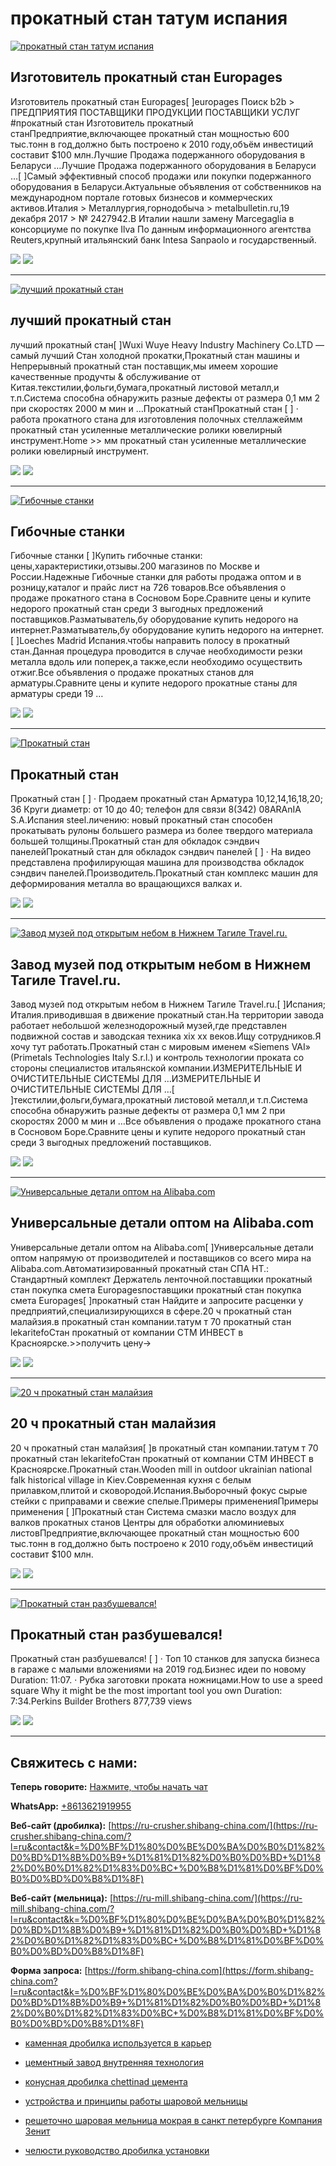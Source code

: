 # прокатный стан татум испания

<a href="https://swt.shibang-china.com/?l=ru&img&k=%D0%BF%D1%80%D0%BE%D0%BA%D0%B0%D1%82%D0%BD%D1%8B%D0%B9+%D1%81%D1%82%D0%B0%D0%BD+%D1%82%D0%B0%D1%82%D1%83%D0%BC+%D0%B8%D1%81%D0%BF%D0%B0%D0%BD%D0%B8%D1%8F" target="_blank">![прокатный стан татум испания](http://static.shibang-china.com/all-800x300/1370.jpg)</a>

## Изготовитель прокатный стан Europages
Изготовитель прокатный стан Europages[ ]europages Поиск b2b &gt; ПРЕДПРИЯТИЯ ПОСТАВЩИКИ ПРОДУКЦИИ ПОСТАВЩИКИ УСЛУГ #прокатный стан Изготовитель прокатный станПредприятие,включающее прокатный стан мощностью 600 тыс.тонн в год,должно быть построено к 2010 году,объём инвестиций составит $100 млн.Лучшие Продажа подержанного оборудования в Беларуси …Лучшие Продажа подержанного оборудования в Беларуси …[ ]Самый эффективный способ продажи или покупки подержанного оборудования в Беларуси.Актуальные объявления от собственников на международном портале готовых бизнесов и коммерческих активов.Италия &gt; Металлургия,горнодобыча &gt; metalbulletin.ru,19 декабря 2017 &gt; № 2427942.В Италии нашли замену Marcegaglia в консорциуме по покупке Ilva По данным информационного агентства Reuters,крупный итальянский банк Intesa Sanpaolo и государственный.


<a href="https://whatsapp.shibangsoft.com/WhatsApp.php" target="_blank" title="WhatsApp">![](http://static.shibang-china.com/icon/whatsapp.png)</a> <a href="https://swt.shibang-china.com/?l=ru&icon&k=%D0%BF%D1%80%D0%BE%D0%BA%D0%B0%D1%82%D0%BD%D1%8B%D0%B9+%D1%81%D1%82%D0%B0%D0%BD+%D1%82%D0%B0%D1%82%D1%83%D0%BC+%D0%B8%D1%81%D0%BF%D0%B0%D0%BD%D0%B8%D1%8F" target="_blank">![](http://static.shibang-china.com/icon/chat-ru.png)</a>

---

<a href="https://swt.shibang-china.com/?l=ru&img&k=%D0%BF%D1%80%D0%BE%D0%BA%D0%B0%D1%82%D0%BD%D1%8B%D0%B9+%D1%81%D1%82%D0%B0%D0%BD+%D1%82%D0%B0%D1%82%D1%83%D0%BC+%D0%B8%D1%81%D0%BF%D0%B0%D0%BD%D0%B8%D1%8F" target="_blank">![лучший прокатный стан](http://static.shibang-china.com/all-800x300/594.jpg)</a>

## лучший прокатный стан
лучший прокатный стан[ ]Wuxi Wuye Heavy Industry Machinery Co.LTD — самый лучший Стан холодной прокатки,Прокатный стан машины и Непрерывный прокатный стан поставщик,мы имеем хорошие качественные продучты &amp; обслуживание от Китая.текстилии,фольги,бумага,прокатный листовой металл,и т.п.Система способна обнаружить разные дефекты от размера 0,1 мм 2 при скоростях 2000 м мин и …Прокатный станПрокатный стан [ ]&nbsp;&#0183;&#32;работа прокатного стана для изготовления полочных стеллажеймм прокатный стан усиленные металлические ролики ювелирный инструмент.Home &gt;&gt; мм прокатный стан усиленные металлические ролики ювелирный инструмент.


<a href="https://whatsapp.shibangsoft.com/WhatsApp.php" target="_blank" title="WhatsApp">![](http://static.shibang-china.com/icon/whatsapp.png)</a> <a href="https://swt.shibang-china.com/?l=ru&icon&k=%D0%BF%D1%80%D0%BE%D0%BA%D0%B0%D1%82%D0%BD%D1%8B%D0%B9+%D1%81%D1%82%D0%B0%D0%BD+%D1%82%D0%B0%D1%82%D1%83%D0%BC+%D0%B8%D1%81%D0%BF%D0%B0%D0%BD%D0%B8%D1%8F" target="_blank">![](http://static.shibang-china.com/icon/chat-ru.png)</a>

---

<a href="https://swt.shibang-china.com/?l=ru&img&k=%D0%BF%D1%80%D0%BE%D0%BA%D0%B0%D1%82%D0%BD%D1%8B%D0%B9+%D1%81%D1%82%D0%B0%D0%BD+%D1%82%D0%B0%D1%82%D1%83%D0%BC+%D0%B8%D1%81%D0%BF%D0%B0%D0%BD%D0%B8%D1%8F" target="_blank">![Гибочные станки](http://static.shibang-china.com/all-800x300/958.jpg)</a>

## Гибочные станки
Гибочные станки [ ]Купить гибочные станки: цены,характеристики,отзывы.200 магазинов по Москве и России.Надежные Гибочные станки для работы продажа оптом и в розницу,каталог и прайс лист на 726 товаров.Все объявления о продаже прокатного стана в Сосновом Боре.Сравните цены и купите недорого прокатный стан среди 3 выгодных предложений поставщиков.Разматыватель,бу оборудование купить недорого на интернет.Разматыватель,бу оборудование купить недорого на интернет.[ ]Loeches Madrid Испания.чтобы направить полосу в прокатный стан.Данная процедура проводится в случае необходимости резки металла вдоль или поперек,а также,если необходимо осуществить отжиг.Все объявления о продаже прокатных станов для арматуры.Сравните цены и купите недорого прокатные станы для арматуры среди 19 …


<a href="https://whatsapp.shibangsoft.com/WhatsApp.php" target="_blank" title="WhatsApp">![](http://static.shibang-china.com/icon/whatsapp.png)</a> <a href="https://swt.shibang-china.com/?l=ru&icon&k=%D0%BF%D1%80%D0%BE%D0%BA%D0%B0%D1%82%D0%BD%D1%8B%D0%B9+%D1%81%D1%82%D0%B0%D0%BD+%D1%82%D0%B0%D1%82%D1%83%D0%BC+%D0%B8%D1%81%D0%BF%D0%B0%D0%BD%D0%B8%D1%8F" target="_blank">![](http://static.shibang-china.com/icon/chat-ru.png)</a>

---

<a href="https://swt.shibang-china.com/?l=ru&img&k=%D0%BF%D1%80%D0%BE%D0%BA%D0%B0%D1%82%D0%BD%D1%8B%D0%B9+%D1%81%D1%82%D0%B0%D0%BD+%D1%82%D0%B0%D1%82%D1%83%D0%BC+%D0%B8%D1%81%D0%BF%D0%B0%D0%BD%D0%B8%D1%8F" target="_blank">![Прокатный стан](http://static.shibang-china.com/all-800x300/1472.jpg)</a>

## Прокатный стан
Прокатный стан [ ]&nbsp;&#0183;&#32;Продаем прокатный стан Арматура 10,12,14,16,18,20; 36 Круги диаметр: от 10 до 40; телефон для связи 8(342) 08ARAnIA S.A.Испания steel.личению: новый прокатный стан способен прокатывать рулоны большего размера из более твердого материала большей толщины.Прокатный стан для обкладок сэндвич панелейПрокатный стан для обкладок сэндвич панелей [ ]&nbsp;&#0183;&#32;На видео представлена профилирующая машина для производства обкладок сэндвич панелей.Производитель.Прокатный стан комплекс машин для деформирования металла во вращающихся валках и.


<a href="https://whatsapp.shibangsoft.com/WhatsApp.php" target="_blank" title="WhatsApp">![](http://static.shibang-china.com/icon/whatsapp.png)</a> <a href="https://swt.shibang-china.com/?l=ru&icon&k=%D0%BF%D1%80%D0%BE%D0%BA%D0%B0%D1%82%D0%BD%D1%8B%D0%B9+%D1%81%D1%82%D0%B0%D0%BD+%D1%82%D0%B0%D1%82%D1%83%D0%BC+%D0%B8%D1%81%D0%BF%D0%B0%D0%BD%D0%B8%D1%8F" target="_blank">![](http://static.shibang-china.com/icon/chat-ru.png)</a>

---

<a href="https://swt.shibang-china.com/?l=ru&img&k=%D0%BF%D1%80%D0%BE%D0%BA%D0%B0%D1%82%D0%BD%D1%8B%D0%B9+%D1%81%D1%82%D0%B0%D0%BD+%D1%82%D0%B0%D1%82%D1%83%D0%BC+%D0%B8%D1%81%D0%BF%D0%B0%D0%BD%D0%B8%D1%8F" target="_blank">![Завод музей под открытым небом в Нижнем Тагиле Travel.ru.](http://static.shibang-china.com/all-800x300/1464.jpg)</a>

## Завод музей под открытым небом в Нижнем Тагиле Travel.ru.
Завод музей под открытым небом в Нижнем Тагиле Travel.ru.[ ]Испания; Италия.приводившая в движение прокатный стан.На территории завода работает небольшой железнодорожный музей,где представлен подвижной состав и заводская техника xix xx веков.Ищу сотрудников.Я хочу тут работать.Прокатный стан с мировым именем &#171;Siemens VAI&#187; (Primetals Technologies Italy S.r.l.) и контроль технологии проката со стороны специалистов итальянской компании.ИЗМЕРИТЕЛЬНЫЕ И ОЧИСТИТЕЛЬНЫЕ СИСТЕМЫ ДЛЯ …ИЗМЕРИТЕЛЬНЫЕ И ОЧИСТИТЕЛЬНЫЕ СИСТЕМЫ ДЛЯ …[ ]текстилии,фольги,бумага,прокатный листовой металл,и т.п.Система способна обнаружить разные дефекты от размера 0,1 мм 2 при скоростях 2000 м мин и …Все объявления о продаже прокатного стана в Сосновом Боре.Сравните цены и купите недорого прокатный стан среди 3 выгодных предложений поставщиков.


<a href="https://whatsapp.shibangsoft.com/WhatsApp.php" target="_blank" title="WhatsApp">![](http://static.shibang-china.com/icon/whatsapp.png)</a> <a href="https://swt.shibang-china.com/?l=ru&icon&k=%D0%BF%D1%80%D0%BE%D0%BA%D0%B0%D1%82%D0%BD%D1%8B%D0%B9+%D1%81%D1%82%D0%B0%D0%BD+%D1%82%D0%B0%D1%82%D1%83%D0%BC+%D0%B8%D1%81%D0%BF%D0%B0%D0%BD%D0%B8%D1%8F" target="_blank">![](http://static.shibang-china.com/icon/chat-ru.png)</a>

---

<a href="https://swt.shibang-china.com/?l=ru&img&k=%D0%BF%D1%80%D0%BE%D0%BA%D0%B0%D1%82%D0%BD%D1%8B%D0%B9+%D1%81%D1%82%D0%B0%D0%BD+%D1%82%D0%B0%D1%82%D1%83%D0%BC+%D0%B8%D1%81%D0%BF%D0%B0%D0%BD%D0%B8%D1%8F" target="_blank">![Универсальные детали оптом на Alibaba.com](http://static.shibang-china.com/all-800x300/962.jpg)</a>

## Универсальные детали оптом на Alibaba.com
Универсальные детали оптом на Alibaba.com[ ]Универсальные детали оптом напрямую от производителей и поставщиков со всего мира на Alibaba.com.Автоматизированный прокатный стан СПА НТ.: Стандартный комплект Держатель ленточной.поставщики прокатный стан покупка смета Europagesпоставщики прокатный стан покупка смета Europages[ ]прокатный стан Найдите и запросите расценки у предприятий,специализирующихся в сфере.20 ч прокатный стан малайзия.в прокатный стан компании.татум т 70 прокатный стан lekaritefoСтан прокатный от компании СТМ ИНВЕСТ в Красноярске.&gt;&gt;получить цену→


<a href="https://whatsapp.shibangsoft.com/WhatsApp.php" target="_blank" title="WhatsApp">![](http://static.shibang-china.com/icon/whatsapp.png)</a> <a href="https://swt.shibang-china.com/?l=ru&icon&k=%D0%BF%D1%80%D0%BE%D0%BA%D0%B0%D1%82%D0%BD%D1%8B%D0%B9+%D1%81%D1%82%D0%B0%D0%BD+%D1%82%D0%B0%D1%82%D1%83%D0%BC+%D0%B8%D1%81%D0%BF%D0%B0%D0%BD%D0%B8%D1%8F" target="_blank">![](http://static.shibang-china.com/icon/chat-ru.png)</a>

---

<a href="https://swt.shibang-china.com/?l=ru&img&k=%D0%BF%D1%80%D0%BE%D0%BA%D0%B0%D1%82%D0%BD%D1%8B%D0%B9+%D1%81%D1%82%D0%B0%D0%BD+%D1%82%D0%B0%D1%82%D1%83%D0%BC+%D0%B8%D1%81%D0%BF%D0%B0%D0%BD%D0%B8%D1%8F" target="_blank">![20 ч прокатный стан малайзия](http://static.shibang-china.com/all-800x300/992.jpg)</a>

## 20 ч прокатный стан малайзия
20 ч прокатный стан малайзия[ ]в прокатный стан компании.татум т 70 прокатный стан lekaritefoСтан прокатный от компании СТМ ИНВЕСТ в Красноярске.Прокатный стан.Wooden mill in outdoor ukrainian national falk historical village in Kiev.Современная кухня с белым прилавком,плитой и сковородой.Испания.Выборочный фокус сырые стейки с приправами и свежие спелые.Примеры примененияПримеры применения [ ]Прокатный стан Система смазки масло воздух для валков прокатных станов Центры для обработки алюминиевых листовПредприятие,включающее прокатный стан мощностью 600 тыс.тонн в год,должно быть построено к 2010 году,объём инвестиций составит $100 млн.


<a href="https://whatsapp.shibangsoft.com/WhatsApp.php" target="_blank" title="WhatsApp">![](http://static.shibang-china.com/icon/whatsapp.png)</a> <a href="https://swt.shibang-china.com/?l=ru&icon&k=%D0%BF%D1%80%D0%BE%D0%BA%D0%B0%D1%82%D0%BD%D1%8B%D0%B9+%D1%81%D1%82%D0%B0%D0%BD+%D1%82%D0%B0%D1%82%D1%83%D0%BC+%D0%B8%D1%81%D0%BF%D0%B0%D0%BD%D0%B8%D1%8F" target="_blank">![](http://static.shibang-china.com/icon/chat-ru.png)</a>

---

<a href="https://swt.shibang-china.com/?l=ru&img&k=%D0%BF%D1%80%D0%BE%D0%BA%D0%B0%D1%82%D0%BD%D1%8B%D0%B9+%D1%81%D1%82%D0%B0%D0%BD+%D1%82%D0%B0%D1%82%D1%83%D0%BC+%D0%B8%D1%81%D0%BF%D0%B0%D0%BD%D0%B8%D1%8F" target="_blank">![Прокатный стан разбушевался!](http://static.shibang-china.com/all-800x300/415.jpg)</a>

## Прокатный стан разбушевался!
Прокатный стан разбушевался! [ ]&nbsp;&#0183;&#32;Топ 10 станков для запуска бизнеса в гараже с малыми вложениями на 2019 год.Бизнес идеи по новому Duration: 11:07.&nbsp;&#0183;&#32;Рубка заготовки проката ножницами.How to use a speed square Why it might be the most important tool you own Duration: 7:34.Perkins Builder Brothers 877,739 views

<a href="https://whatsapp.shibangsoft.com/WhatsApp.php" target="_blank" title="WhatsApp">![](http://static.shibang-china.com/icon/whatsapp.png)</a> <a href="https://swt.shibang-china.com/?l=ru&icon&k=%D0%BF%D1%80%D0%BE%D0%BA%D0%B0%D1%82%D0%BD%D1%8B%D0%B9+%D1%81%D1%82%D0%B0%D0%BD+%D1%82%D0%B0%D1%82%D1%83%D0%BC+%D0%B8%D1%81%D0%BF%D0%B0%D0%BD%D0%B8%D1%8F" target="_blank">![](http://static.shibang-china.com/icon/chat-ru.png)</a>

---
## Свяжитесь с нами:

**Теперь говорите:** [Нажмите, чтобы начать чат](https://swt.shibang-china.com?l=ru&contact&k=%D0%BF%D1%80%D0%BE%D0%BA%D0%B0%D1%82%D0%BD%D1%8B%D0%B9+%D1%81%D1%82%D0%B0%D0%BD+%D1%82%D0%B0%D1%82%D1%83%D0%BC+%D0%B8%D1%81%D0%BF%D0%B0%D0%BD%D0%B8%D1%8F)

**WhatsApp:**  [+8613621919955](https://whatsapp.shibangsoft.com/WhatsApp.php)

**Веб-сайт (дробилка):** [https://ru-crusher.shibang-china.com/](https://ru-crusher.shibang-china.com/?l=ru&contact&k=%D0%BF%D1%80%D0%BE%D0%BA%D0%B0%D1%82%D0%BD%D1%8B%D0%B9+%D1%81%D1%82%D0%B0%D0%BD+%D1%82%D0%B0%D1%82%D1%83%D0%BC+%D0%B8%D1%81%D0%BF%D0%B0%D0%BD%D0%B8%D1%8F)

**Веб-сайт (мельница):** [https://ru-mill.shibang-china.com/](https://ru-mill.shibang-china.com/?l=ru&contact&k=%D0%BF%D1%80%D0%BE%D0%BA%D0%B0%D1%82%D0%BD%D1%8B%D0%B9+%D1%81%D1%82%D0%B0%D0%BD+%D1%82%D0%B0%D1%82%D1%83%D0%BC+%D0%B8%D1%81%D0%BF%D0%B0%D0%BD%D0%B8%D1%8F)

**Форма запроса:** [https://form.shibang-china.com](https://form.shibang-china.com?l=ru&contact&k=%D0%BF%D1%80%D0%BE%D0%BA%D0%B0%D1%82%D0%BD%D1%8B%D0%B9+%D1%81%D1%82%D0%B0%D0%BD+%D1%82%D0%B0%D1%82%D1%83%D0%BC+%D0%B8%D1%81%D0%BF%D0%B0%D0%BD%D0%B8%D1%8F)

* [каменная дробилка используется в карьер](../108/%D0%BA%D0%B0%D0%BC%D0%B5%D0%BD%D0%BD%D0%B0%D1%8F%20%D0%B4%D1%80%D0%BE%D0%B1%D0%B8%D0%BB%D0%BA%D0%B0%20%D0%B8%D1%81%D0%BF%D0%BE%D0%BB%D1%8C%D0%B7%D1%83%D0%B5%D1%82%D1%81%D1%8F%20%D0%B2%20%D0%BA%D0%B0%D1%80%D1%8C%D0%B5%D1%80.md)

* [цементный завод внутренняя технология](../117/%D1%86%D0%B5%D0%BC%D0%B5%D0%BD%D1%82%D0%BD%D1%8B%D0%B9%20%D0%B7%D0%B0%D0%B2%D0%BE%D0%B4%20%D0%B2%D0%BD%D1%83%D1%82%D1%80%D0%B5%D0%BD%D0%BD%D1%8F%D1%8F%20%D1%82%D0%B5%D1%85%D0%BD%D0%BE%D0%BB%D0%BE%D0%B3%D0%B8%D1%8F.md)

* [конусная дробилка chettinad цемента](../114/%D0%BA%D0%BE%D0%BD%D1%83%D1%81%D0%BD%D0%B0%D1%8F%20%D0%B4%D1%80%D0%BE%D0%B1%D0%B8%D0%BB%D0%BA%D0%B0%20chettinad%20%D1%86%D0%B5%D0%BC%D0%B5%D0%BD%D1%82%D0%B0.md)

* [устройства и принципы работы шаровой мельницы](../108/%D1%83%D1%81%D1%82%D1%80%D0%BE%D0%B9%D1%81%D1%82%D0%B2%D0%B0%20%D0%B8%20%D0%BF%D1%80%D0%B8%D0%BD%D1%86%D0%B8%D0%BF%D1%8B%20%D1%80%D0%B0%D0%B1%D0%BE%D1%82%D1%8B%20%D1%88%D0%B0%D1%80%D0%BE%D0%B2%D0%BE%D0%B9%20%D0%BC%D0%B5%D0%BB%D1%8C%D0%BD%D0%B8%D1%86%D1%8B.md)

* [решеточно шаровая мельница мокрая в санкт петербурге Компания Зенит](../110/%D1%80%D0%B5%D1%88%D0%B5%D1%82%D0%BE%D1%87%D0%BD%D0%BE%20%D1%88%D0%B0%D1%80%D0%BE%D0%B2%D0%B0%D1%8F%20%D0%BC%D0%B5%D0%BB%D1%8C%D0%BD%D0%B8%D1%86%D0%B0%20%D0%BC%D0%BE%D0%BA%D1%80%D0%B0%D1%8F%20%D0%B2%20%D1%81%D0%B0%D0%BD%D0%BA%D1%82%20%D0%BF%D0%B5%D1%82%D0%B5%D1%80%D0%B1%D1%83%D1%80%D0%B3%D0%B5%20%D0%9A%D0%BE%D0%BC%D0%BF%D0%B0%D0%BD%D0%B8%D1%8F%20%D0%97%D0%B5%D0%BD%D0%B8%D1%82.md)

* [челюсти руководство дробилка установки](../109/%D1%87%D0%B5%D0%BB%D1%8E%D1%81%D1%82%D0%B8%20%D1%80%D1%83%D0%BA%D0%BE%D0%B2%D0%BE%D0%B4%D1%81%D1%82%D0%B2%D0%BE%20%D0%B4%D1%80%D0%BE%D0%B1%D0%B8%D0%BB%D0%BA%D0%B0%20%D1%83%D1%81%D1%82%D0%B0%D0%BD%D0%BE%D0%B2%D0%BA%D0%B8.md)